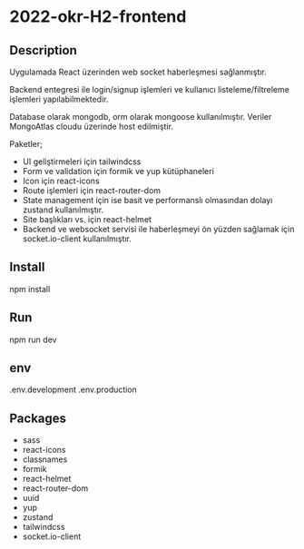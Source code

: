 # 2022-okr-H2-frontend

## Description
Uygulamada React üzerinden web socket haberleşmesi sağlanmıştır.

Backend entegresi ile login/signup işlemleri ve kullanıcı listeleme/filtreleme işlemleri yapılabilmektedir.

Database olarak mongodb, orm olarak mongoose kullanılmıştır. Veriler MongoAtlas cloudu üzerinde host edilmiştir.

Paketler;
- UI geliştirmeleri için tailwindcss
- Form ve validation için formik ve yup kütüphaneleri
- Icon için react-icons
- Route işlemleri için react-router-dom
- State management için ise basit ve performanslı olmasından dolayı zustand kullanılmıştır.
- Site başlıkları vs. için react-helmet
- Backend ve websocket servisi ile haberleşmeyi ön yüzden sağlamak için socket.io-client kullanılmıştır.

## Install
npm install

## Run
npm run dev

## env
.env.development 
.env.production

## Packages
- sass
- react-icons
- classnames
- formik
- react-helmet
- react-router-dom
- uuid
- yup
- zustand
- tailwindcss
- socket.io-client
